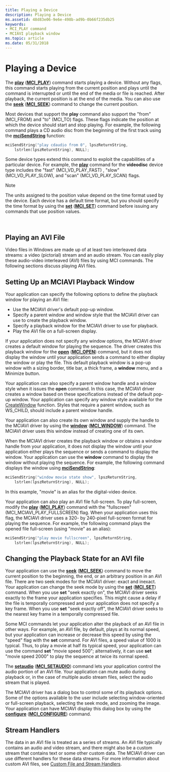 ```yaml
---
title: Playing a Device
description: Playing a Device
ms.assetid: 48d83e06-9e6e-498b-ad9b-0b66f235db25
keywords:
- MCI_PLAY command
- MCIAVI playback window
ms.topic: article
ms.date: 05/31/2018
---
```


# Playing a Device

The [**play**](play.md) ([**MCI\_PLAY**](mci-play.md)) command starts playing a device. Without any flags, this command starts playing from the current position and plays until the command is interrupted or until the end of the media or file is reached. After playback, the current position is at the end of the media. You can also use the [**seek**](seek.md) ([**MCI\_SEEK**](mci-seek.md)) command to change the current position.

Most devices that support the **play** command also support the "from" (MCI\_FROM) and "to" (MCI\_TO) flags. These flags indicate the position at which the device should start and stop playing. For example, the following command plays a CD audio disc from the beginning of the first track using the [**mciSendString**](https://msdn.microsoft.com/en-us/library/Dd757161(v=VS.85).aspx) function:


```C++
mciSendString("play cdaudio from 0", lpszReturnString, 
    lstrlen(lpszReturnString), NULL);
```



Some device types extend this command to exploit the capabilities of a particular device. For example, the [**play**](play.md) command for the **videodisc** device type includes the "fast" (MCI\_VD\_PLAY\_FAST) , "slow" (MCI\_VD\_PLAY\_SLOW), and "scan" (MCI\_VD\_PLAY\_SCAN) flags.

> [!Note]  
> The units assigned to the position value depend on the time format used by the device. Each device has a default time format, but you should specify the time format by using the [**set**](set.md) ([**MCI\_SET**](mci-set.md)) command before issuing any commands that use position values.

 

## Playing an AVI File

Video files in Windows are made up of at least two interleaved data streams: a video (pictorial) stream and an audio stream. You can easily play these audio-video interleaved (AVI) files by using MCI commands. The following sections discuss playing AVI files.

## Setting Up an MCIAVI Playback Window

Your application can specify the following options to define the playback window for playing an AVI file:

-   Use the MCIAVI driver's default pop-up window.
-   Specify a parent window and window style that the MCIAVI driver can use to create the playback window.
-   Specify a playback window for the MCIAVI driver to use for playback.
-   Play the AVI file on a full-screen display.

If your application does not specify any window options, the MCIAVI driver creates a default window for playing the sequence. The driver creates this playback window for the [**open**](open.md) ([**MCI\_OPEN**](mci-open.md)) command, but it does not display the window until your application sends a command to either display the window or play the file. This default playback window is a pop-up window with a sizing border, title bar, a thick frame, a **window** menu, and a Minimize button.

Your application can also specify a parent window handle and a window style when it issues the **open** command. In this case, the MCIAVI driver creates a window based on these specifications instead of the default pop-up window. Your application can specify any window style available for the [CreateWindow](https://go.microsoft.com/fwlink/p/?linkid=17095) function. Styles that require a parent window, such as WS\_CHILD, should include a parent window handle.

Your application can also create its own window and supply the handle to the MCIAVI driver by using the [**window**](window.md) ([**MCI\_WINDOW**](mci-window.md)) command. The MCIAVI driver uses this window instead of creating one of its own.

When the MCIAVI driver creates the playback window or obtains a window handle from your application, it does not display the window until your application either plays the sequence or sends a command to display the window. Your application can use the **window** command to display the window without playing the sequence. For example, the following command displays the window using [**mciSendString**](https://msdn.microsoft.com/en-us/library/Dd757161(v=VS.85).aspx):


```C++
mciSendString("window movie state show", lpszReturnString,
    lstrlen(lpszReturnString), NULL);
```



In this example, "movie" is an alias for the digital-video device.

Your application can also play an AVI file full-screen. To play full-screen, modify the [**play**](play.md) ([**MCI\_PLAY**](mci-play.md)) command with the "fullscreen" (MCI\_MCIAVI\_PLAY\_FULLSCREEN) flag. When your application uses this flag, the MCIAVI driver uses a 320- by 240-pixel full-screen format for playing the sequence. For example, the following command plays the opened file full-screen (using "movie" as an alias):


```C++
mciSendString("play movie fullscreen", lpszReturnString,
    lstrlen(lpszReturnString), NULL);
```



## Changing the Playback State for an AVI file

Your application can use the [**seek**](seek.md) ([**MCI\_SEEK**](mci-seek.md)) command to move the current position to the beginning, the end, or an arbitrary position in an AVI file. There are two seek modes for the MCIAVI driver: exact and inexact. Your application can change the seek mode by using the [**set**](set.md) ([**MCI\_SET**](mci-set.md)) command. When you use **set** "seek exactly on", the MCIAVI driver seeks exactly to the frame your application specifies. This might cause a delay if the file is temporally compressed and your application does not specify a key frame. When you use **set** "seek exactly off", the MCIAVI driver seeks to the nearest key frame in a temporally compressed file.

Some MCI commands let your application alter the playback of an AVI file in other ways. For example, an AVI file, by default, plays at its normal speed, but your application can increase or decrease this speed by using the "speed" flag with the **set** command. For AVI files, a speed value of 1000 is typical. Thus, to play a movie at half its typical speed, your application can use the command **set** "movie speed 500"; alternatively, it can use **set** "movie speed 2000" to play the sequence at twice its normal speed.

The [**setaudio**](setaudio.md) ([**MCI\_SETAUDIO**](mci-setaudio.md)) command lets your application control the audio portion of an AVI file. Your application can mute audio during playback or, in the case of multiple audio stream files, select the audio stream that is played.

The MCIAVI driver has a dialog box to control some of its playback options. Some of the options available to the user include selecting window-oriented or full-screen playback, selecting the seek mode, and zooming the image. Your application can have MCIAVI display this dialog box by using the [**configure**](configure.md) ([**MCI\_CONFIGURE**](mci-configure.md)) command.

## Stream Handlers

The data in an AVI file is treated as a series of streams. An AVI file typically contains an audio and video stream, and there might also be a custom stream that contains text or some other custom data. The MCIAVI driver can use different handlers for these data streams. For more information about custom AVI files, see [Custom File and Stream Handlers](custom-file-and-stream-handlers.md).

 

 




